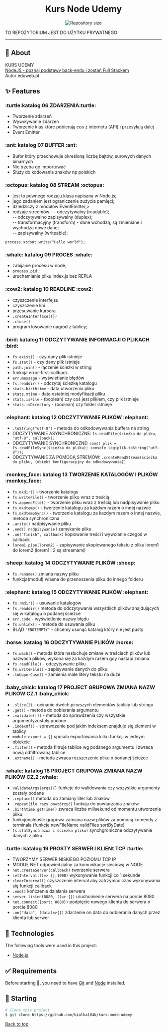 <div align="center" id="top"> 
  <!-- <img src="./.github/app.gif" alt="Kurs Node Udemy" /> -->
  &#xa0;
  <!-- <a href="https://kursnodeudemy.netlify.app">Demo</a> -->
</div>
<h1 align="center">Kurs Node Udemy</h1>

<p align="center">
  <img alt="Repository size" src="https://img.shields.io/github/repo-size/bialka104b/kurs-node-udemy?color=56BEB8">
</p>

<!-- Status -->

<!-- <h4 align="center">
	🚧  Kurs Node Udemy 🚀 Under construction...  🚧
</h4>
-->

TO REPOZYTORIUM JEST DO UŻYTKU PRYWATNEGO

<hr>

## :dart: About

KURS UDEMY<br>
<a href="https://www.udemy.com/course/kurs-nodejs-w-praktyce/learn/lecture/11811986?start=300#content">NodeJS - poznaj podstawy back-endu i zostań Full Stackem</a><br>
Autor eduweb.pl

## :sparkles: Features

<h3><span>:turtle:katalog 06 ZDARZENIA:turtle:</span></h3>

- Tworzenie zdarzeń
- Wywoływanie zdarzeń
- Tworzenie klas które pobierają cos z internetu (API) i przesyłają dalej
- Event Emitter

<h3><span>:ant: katalog 07 BUFFER :ant:</span></h3>

- Bufor który przechowuje określoną liczbę bajtów, surowych danych binarnych
- Nie trzeba go importować
- Służy do kodowania znaków np polskich

<h3><span>:octopus: katalog 08 STREAM :octopus:</span></h3>

- jest to pewnego rodzaju klasa napisana w Node.js;
- jego zadaniem jest ograniczenie zużycia pamięci;
- dziedziczy z modułów EventEmitter;>
- rodzaje streemów:
  -- odczytywalny (readable);<br>
  -- odczytywalno zapisywalny (duplex);<br>
  -- transformacyjny (transform) - dane wchodzą, są zmieniane i wychodza nowe dane;<br>
  -- zapisywalny (writeable);

```
process.stdout.write("Hello world");
```

<h3><span>:whale: katalog 09 PROCES :whale:</span></h3>

- zabijanie procesu w node;
- ```process.pid;```
- uruchamianie pliku index.js bez REPLA

<h3><span>:cow2: katalog 10 READLiNE :cow2:</span></h3>

- czyszczenie interfejsu
- czyszczenie lini
- przesuwanie kursora
- ```.createInterface({})```
- ```.close()```
- program losowanie nagród z tablicy;

<h3><span>:bird: katalog 11 ODCZYTYWANIE INFORMACJI O PLIKACH :bird:</span></h3>

- ```fs.exist()``` - czy dany plik istnieje
- ```fs.stat()``` - czy dany plik istnieje
- ```path.join()``` - łączenie ścieżki w string
- funkcja error-first-callback
- ```err.message``` - wyświetlanie błędów
- ```fs.readdir()``` - odczytaj ścieżkę katalogu
- ```stats.birthtime``` - data utworzenia pliku
- ```stats.mtime``` - data ostatniej modyfikacji pliku
- ```stats.isFile``` - (boolean) czy coś jest plikiem, czy plik istnieje
- ```stats.isDirectory``` - (boolean) czy folder istnieje

<h3><span>:elephant: katalog 12 ODCZYTYWANIE PLIKÓW :elephant:</span></h3>

- ```.toString("utf-8")``` - metoda do odkodowywania buffera na string
- ODCZYTYWANIE ASYNCHRONICZNE: ```fs.readFile(ścieżka do pliku, "utf-8", callback);```
- ODCZYTYWANIE SYNCHRONICZNE: ```const plik = fs.readFileSync(ścieżka do pliku); console.log(plik.toString("utf-8"));```
- ODCZYTYWANIE ZA POMOCĄ STREMÓW: ```.createReadStream(ścieżka do pliku, {obiekt konfiguracyjny do odkodowywania})```

<h3><span>:monkey_face: katalog 13 TWORZENIE KATALOGÓW I PLIKÓW :monkey_face:</span></h3>

- ```fs.mkdir()``` - tworzenie katalogu
- ```fs.writeFile()``` - tworzenie pliku wraz z treścią
- ```fs.appendFile()``` - tworzenie pliku wraz z treścią lub nadpisywanie pliku
- ```fs.mkdtemp()``` - tworzenie katalogu za każdym razem o innej nazwie
- ```fs.mkdtempSync()``` - tworzenie katalogu za każdym razem o innej nazwie, metoda synchroniczna
- ```.write()``` nadpisywanie pliku
- ```.end() nadpisywanie``` i zamykanie pliku
- ```.on("finish", callback)``` kopiowanie treści i wywołanie czegoś w callback
- ```lorem1.pipe(lorem2)``` - zapisywanie skopiowanego tekstu z pliku lorem1 do lorem2 (lorem1 i 2 są streamami)

<h3><span>:sheep: katalog 14 ODCZYTYWANIE PLIKÓW :sheep:</span></h3>

- ```fs.rename()``` zmiana nazwy pliku
- funkcja(moduł) własna do przenoszenia pliku do innego folderu

<h3><span>:elephant: katalog 15 ODCZYTYWANIE PLIKÓW :elephant:</span></h3>

- ```fs.rmdir()``` - usuwanie katalogów
- ```fs.readdir()``` metoda do odczytywania wszystkich plików znajdujących się w katalogu o podanej ścieżce
- ```err.code``` - wyświetlenie nazwy błędu
- ```fs.unlink()``` - metoda do usuwania pliku
- BŁĄD ```"ENOTEMPTY"``` - chcemy usunąc katalog który nie jest pusty

<h3><span>:horse: katalog 16 ODCZYTYWANIE PLIKÓW :horse:</span></h3>

- ```fs.wach()``` - metoda która nasłuchuje zmiane w treściach plików lub nazwach plików, wykona się za każdym razem gdy nastapi zmiana
- ```fs.readFile()``` - odczytywanie pliku
- ```fs.writeFile()``` - zapisywanie danych do pliku
- ```.toUpperCase()``` - zamienia małe litery tekstu na duże

<h3><span>:baby_chick: katalog 17 PROJECT GRUPOWA ZMIANA NAZW PLIKÓW CZ.1 :baby_chick:</span></h3>

- ```.slice(2)``` - ocinanie dwóch pirwszych elementów tablicy lub stringu
- ```.get()``` - metoda do pobierania argumentu
- ```.validate([])``` - metoda do sprawdzenia czy wszystkie argumentyzostały podane
- ```.indexOf()``` - sprawdzenie pod jakim indeksem znajduje się element w tablicy
- ```module.export = {}``` sposób exportowania kilku funkcji w jednym obiekcie
- ```.filter()``` - metoda filtruje tablice wg podanego argumentu i zwraca nową odfiltrowaną tablice
- ```.extname()``` - metoda zwraca rozszerzenie pliku o podanej ścieżce

<h3><span>:whale: katalog 18 PROJECT GRUPOWA ZMIANA NAZW PLIKÓW CZ.2 :whale:</span></h3>

- ```validateArgs(args){}``` funkcje do walidowania czy wszystkie argumenty zostały podane
- ```.replace()``` metoda do zamiany liter lub znaków
- ```.repeat(ile razy powtórzyć)``` funkcja do powtarzania znaków
- ```.birthtime.getTime()``` zwraca liczbe milisekund od momentu utworzenia pliku
- funkcjonalność: grupowa zamiana nazw plików za pomocą komendy z terminala (funkcje newFileName validFiles sortByDate)
- ```fs.statSync(nazwa i ścieżka pliku)``` synchgroniczne odczytywanie danych z pliku

<h3><span>:turtle: katalog 19 PROSTY SERWER I KLIENt TCP :turtle:</span></h3>

- TWORZYMY SERWER NISKIEGO POZIOMU TCP IP
- MODUŁ NET odpowiedzialny za komunikacje sieciową w NODE
- ```net.createServer(callback)``` tworzenie serwera
- ```setInterval(()=> {},1000)``` wykonywanie funkcji co 1 sekunde
- ```clearInterval()``` czyszczenie interval aby zatrzymac czas wykonywania się funkcji callback
- ```.end()``` kończenie działania serwera
- ```server.listen(8080, ()=> {})``` uruchomienie serwera na porcie 8080
- ```net.connect({port: 8080})``` podpięcie nowego klienta do serwera o porcie 8080
- ```.on("data", (data)=>{})``` zdarzenie on data do odbierania danych przez klienta lub serwer



## :rocket: Technologies

The following tools were used in this project:

- [Node.js](https://nodejs.org/en/)

## :white_check_mark: Requirements

Before starting :checkered_flag:, you need to have [Git](https://git-scm.com) and [Node](https://nodejs.org/en/) installed.

## :checkered_flag: Starting

```bash
# Clone this project
$ git clone https://github.com/bialka104b/kurs-node-udemy

```

<a href="#top">Back to top</a>
